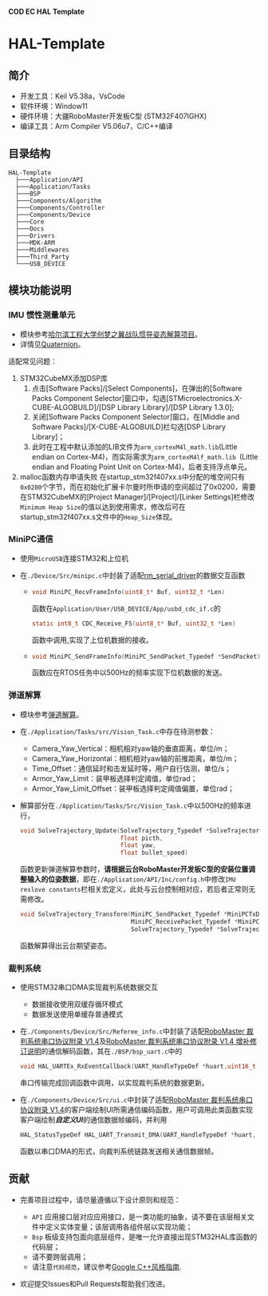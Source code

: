 **COD EC HAL Template**

# HAL-Template

## 简介

* 开发工具：Keil V5.38a，VsCode
* 软件环境：Window11
* 硬件环境：大疆RoboMaster开发板C型 (STM32F407IGHX)
* 编译工具：Arm Compiler V5.06u7，C/C++编译

## 目录结构

```
HAL-Template
  ├───Application/API
  ├───Application/Tasks
  ├───BSP
  ├───Components/Algorithm
  ├───Components/Controller
  ├───Components/Device
  ├───Core
  ├───Docs
  ├───Drivers
  ├───MDK-ARM
  ├───Middlewares
  ├───Third_Party
  └───USB_DEVICE
```

## 模块功能说明

### IMU 惯性测量单元

* 模块参考[哈尔滨工程大学创梦之翼战队惯导姿态解算项目](https://github.com/WangHongxi2001/RoboMaster-C-Board-INS-Example)。
* 详情见[Quaternion](./Docs/Quaternion.pdf)。

适配常见问题：

1. STM32CubeMX添加DSP库
      1. 点击[Software Packs]/[Select Components]，在弹出的[Software Packs Component Selector]窗口中，勾选[STMicroelectronics.X-CUBE-ALGOBUILD]/[DSP Library Library]/[DSP Library 1.3.0];
      2. 关闭[Software Packs Component Selector]窗口，在[Middle and Software Packs]/[X-CUBE-ALGOBUILD]栏勾选[DSP Library Library]；
      3. 此时在工程中默认添加的LIB文件为`arm_cortexM4l_math.lib`(Little endian on Cortex-M4)，而实际需求为`arm_cortexM4lf_math.lib `(Little endian and Floating Point Unit on Cortex-M4)，后者支持浮点单元。
2. malloc函数内存申请失败
在startup_stm32f407xx.s中分配的堆空间只有`0x0200`个字节，而在初始化扩展卡尔曼时所申请的空间超过了0x0200，需要在STM32CubeMX的[Project Manager]/[Project]/[Linker Settings]栏修改`Minimum Heap Size`的值以达到使用需求，修改后可在startup_stm32f407xx.s文件中的`Heap_Size`体现。

### MiniPC通信

* 使用`MicroUSB`连接STM32和上位机

* 在`./Device/Src/minipc.c`中封装了适配[rm_serial_driver](https://github.com/chenjunnn/rm_serial_driver)的数据交互函数
  
  * 
    ```c
    void MiniPC_RecvFrameInfo(uint8_t* Buf, uint32_t *Len)
    ```
  	函数在`Application/User/USB_DEVICE/App/usbd_cdc_if.c`的
    ```c
    static int8_t CDC_Receive_FS(uint8_t* Buf, uint32_t *Len)
    ```
  	函数中调用,实现了上位机数据的接收。
  	
  * 
    ```c
    void MiniPC_SendFrameInfo(MiniPC_SendPacket_Typedef *SendPacket)
    ```
	  函数应在RTOS任务中以500Hz的频率实现下位机数据的发送。

###  弹道解算

* 模块参考[弹道解算](https://github.com/CodeAlanqian/SolveTrajectory)。

* 在`./Application/Tasks/src/Vision_Task.c`中存在待测参数：
  * Camera_Yaw_Vertical：相机相对yaw轴的垂直距离，单位/m；
  * Camera_Yaw_Horizontal：相机相对yaw轴的前推距离，单位/m；
  * Time_Offset：通信延时和击发延时等，用户自行估测，单位/s；
  * Armor_Yaw_Limit：装甲板选择判定阈值，单位rad；
  * Armor_Yaw_Limit_Offset：装甲板选择判定阈值偏置，单位rad；
  
* 解算部分在`./Application/Tasks/Src/Vision_Task.c`中以500Hz的频率进行，

    ```c
    void SolveTrajectory_Update(SolveTrajectory_Typedef *SolveTrajectory,
                                float picth,
                                float yaw,
                                float bullet_speed)
    ```
    函数更新弹道解算参数时，**请根据云台RoboMaster开发板C型的安装位置调整输入的位姿数据**，即在`./Application/API/Inc/config.h`中修改`IMU reslove constants`栏相关宏定义，此处与云台控制相对应，若后者正常则无需修改。
    
    ```c
    void SolveTrajectory_Transform(MiniPC_SendPacket_Typedef *MiniPCTxData,
                                   MiniPC_ReceivePacket_Typedef *MiniPCRxData,
                                   SolveTrajectory_Typedef *SolveTrajectory)
    ```
    函数解算得出云台期望姿态。

### 裁判系统

* 使用STM32串口DMA实现裁判系统数据交互
  * 数据接收使用双缓存循环模式
  * 数据发送使用单缓存普通模式

* 在`./Components/Device/Src/Referee_info.c`中封装了适配[RoboMaster 裁判系统串口协议附录 V1.4](https://www.robomaster.com/zh-CN/products/components/referee?djifrom=nav)及[RoboMaster 裁判系统串口协议附录 V1.4 增补修订说明](https://www.robomaster.com/zh-CN/products/components/referee?djifrom=nav)的通信解码函数，其在`./BSP/bsp_uart.c`中的

  ```C
  void HAL_UARTEx_RxEventCallback(UART_HandleTypeDef *huart,uint16_t Size)
  ```

  串口传输完成回调函数中调用，以实现裁判系统的数据更新。
  
* 在`./Components/Device/Src/ui.c`中封装了适配[RoboMaster 裁判系统串口协议附录 V1.4](https://www.robomaster.com/zh-CN/products/components/referee?djifrom=nav)的客户端绘制UI所需通信编码函数，用户可调用此类函数实现客户端绘制***自定义UI***的通信数据帧编码，并利用

  ```C
  HAL_StatusTypeDef HAL_UART_Transmit_DMA(UART_HandleTypeDef *huart, const uint8_t *pData, uint16_t Size)
  ```

  函数以串口DMA的形式，向裁判系统链路发送相关通信数据帧。


## 贡献

* 完善项目过程中，请尽量遵循以下设计原则和规范：
  * `API` 应用接口层对应应用接口，是一类功能的抽象，请不要在该层相关文件中定义实体变量；该层调用各组件层以实现功能；
  * `Bsp` 板级支持包面向底层组件，是唯一允许直接出现STM32HAL库函数的代码层；
  * 请不要跨层调用；
  * 请注意`代码规范`，建议参考[Google C++风格指南](https://zh-google-styleguide.readthedocs.io/en/latest/google-cpp-styleguide/contents/#).

* 欢迎提交Issues和Pull Requests帮助我们改进。
